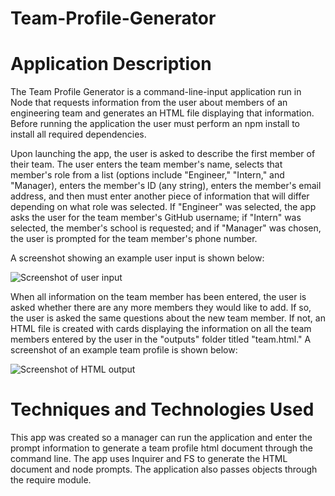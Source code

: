 # Team-Profile-Generator

# Application Description
The Team Profile Generator is a command-line-input application run in Node that requests information from the user about members of an engineering team and generates an HTML file displaying that information.  Before running the application the user must perform an npm install to install all required dependencies.

Upon launching the app, the user is asked to describe the first member of their team.  The user enters the team member's name, selects that member's role from a list (options include "Engineer," "Intern," and "Manager), enters the member's ID (any string), enters the member's email address, and then must enter another piece of information that will differ depending on what role was selected.  If "Engineer" was selected, the app asks the user for the team member's GitHub username; if "Intern" was selected, the member's school is requested; and if "Manager" was chosen, the user is prompted for the team member's phone number.

A screenshot showing an example user input is shown below:

![Screenshot of user input](https://github.com/clf9008/Team-Profile-Generator/blob/master/assets/images/terminal-screenshot.JPG)

When all information on the team member has been entered, the user is asked whether there are any more members they would like to add.  If so, the user is asked the same questions about the new team member.  If not, an HTML file is created with cards displaying the information on all the team members entered by the user in the "outputs" folder titled "team.html."  A screenshot of an example team profile is shown below:

![Screenshot of HTML output](https://github.com/clf9008/Team-Profile-Generator/blob/master/assets/images/html-screenshot.JPG)

# Techniques and Technologies Used
This app was created so a manager can run the application and enter the prompt information to generate a team profile html document through the command line.  The app uses Inquirer and FS to generate the HTML document and node prompts.  The application also passes objects through the require module. 